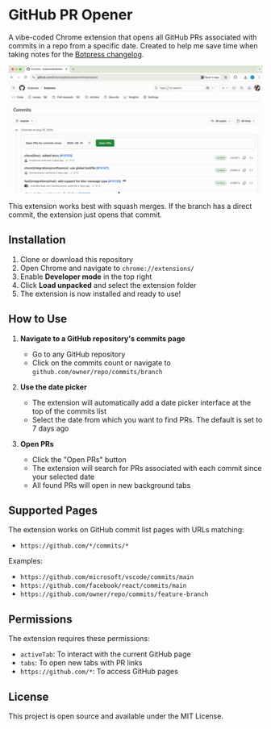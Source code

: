 # GitHub PR Opener

A vibe-coded Chrome extension that opens all GitHub PRs associated with commits in a repo from a specific date. Created to help me save time when taking notes for the [Botpress changelog](https://botpress.com/docs/changelog).

![Demo](demo.gif)

This extension works best with squash merges. If the branch has a direct commit, the extension just opens that commit.

## Installation

1. Clone or download this repository
2. Open Chrome and navigate to `chrome://extensions/`
3. Enable **Developer mode** in the top right
4. Click **Load unpacked** and select the extension folder
5. The extension is now installed and ready to use!

## How to Use

1. **Navigate to a GitHub repository's commits page**
   - Go to any GitHub repository
   - Click on the commits count or navigate to `github.com/owner/repo/commits/branch`

2. **Use the date picker**
   - The extension will automatically add a date picker interface at the top of the commits list
   - Select the date from which you want to find PRs. The default is set to 7 days ago

1. **Open PRs**
   - Click the "Open PRs" button
   - The extension will search for PRs associated with each commit since your selected date
   - All found PRs will open in new background tabs

## Supported Pages

The extension works on GitHub commit list pages with URLs matching:
- `https://github.com/*/commits/*`

Examples:
- `https://github.com/microsoft/vscode/commits/main`
- `https://github.com/facebook/react/commits/main`
- `https://github.com/owner/repo/commits/feature-branch`

## Permissions

The extension requires these permissions:
- `activeTab`: To interact with the current GitHub page
- `tabs`: To open new tabs with PR links
- `https://github.com/*`: To access GitHub pages

## License

This project is open source and available under the MIT License.
